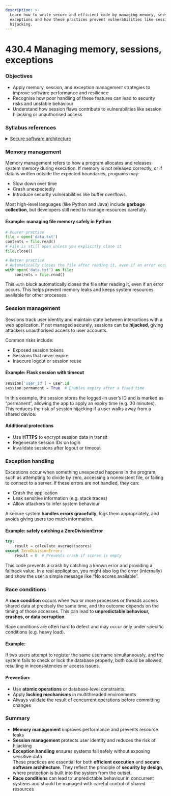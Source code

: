 ```yaml
---
description: >-
  Learn how to write secure and efficient code by managing memory, sessions, and
  exceptions and how these practices prevent vulnerabilities like session
  hijacking.
---
```


# 430.4 Managing memory, sessions, exceptions

### Objectives

* Apply memory, session, and exception management strategies to improve software performance and resilience
* Recognise how poor handling of these features can lead to security risks and unstable behaviour
* Understand how session flaws contribute to vulnerabilities like session hijacking or unauthorised access

### Syllabus references

<details>

<summary><a href="https://curriculum.nsw.edu.au/learning-areas/tas/software-engineering-11-12-2022/content/year-12/fa039e749d">Secure software architecture</a></summary>

* Design, develop and implement code considering efficient execution for the user, including:\
  – memory management\
  – session management\
  – exception management

- Design, develop and implement secure code to minimise vulnerabilities in user action controls, including:\
  – broken authentication\
  – session management flaws\
  \- race conditions

</details>

### Memory management

Memory management refers to how a program allocates and releases system memory during execution. If memory is not released correctly, or if data is written outside the expected boundaries, programs may:

* Slow down over time
* Crash unexpectedly
* Introduce security vulnerabilities like buffer overflows.

Most high-level languages (like Python and Java) include **garbage collection**, but developers still need to manage resources carefully.

#### Example: managing file memory safely in Python

```python
# Poorer practice
file = open('data.txt')
contents = file.read()
# File is still open unless you explicitly close it
file.close()

# Better practice
# Automatically closes the file after reading it, even if an error occurs
with open('data.txt') as file:
    contents = file.read()
```

This `with` block automatically closes the file after reading it, even if an error occurs. This helps prevent memory leaks and keeps system resources available for other processes.

### Session management

Sessions track user identity and maintain state between interactions with a web application. If not managed securely, sessions can be **hijacked**, giving attackers unauthorised access to user accounts.

Common risks include:

* Exposed session tokens
* Sessions that never expire
* Insecure logout or session reuse

#### Example: Flask session with timeout

```python
session['user_id'] = user.id
session.permanent = True  # Enables expiry after a fixed time
```

In this example, the session stores the logged-in user’s ID and is marked as “permanent”, allowing the app to apply an expiry time (e.g. 30 minutes). This reduces the risk of session hijacking if a user walks away from a shared device.

#### Additional protections

* Use **HTTPS** to encrypt session data in transit
* Regenerate session IDs on login
* Invalidate sessions after logout or timeout

### Exception handling

Exceptions occur when something unexpected happens in the program, such as attempting to divide by zero, accessing a nonexistent file, or failing to connect to a server. If these errors are not handled, they can:

* Crash the application
* Leak sensitive information (e.g. stack traces)
* Allow attackers to infer system behaviour

A secure system **handles errors gracefully**, logs them appropriately, and avoids giving users too much information.

#### Example: safely catching a ZeroDivisionError

```python
try:
    result = calculate_average(scores)
except ZeroDivisionError:
    result = 0  # Prevents crash if scores is empty
```

This code prevents a crash by catching a known error and providing a fallback value. In a real application, you might also log the error (internally) and show the user a simple message like “No scores available”.

### Race conditions

A **race condition** occurs when two or more processes or threads access shared data at precisely the same time, and the outcome depends on the timing of those accesses. This can lead to **unpredictable behaviour, crashes, or data corruption**.

Race conditions are often hard to detect and may occur only under specific conditions (e.g. heavy load).

#### Example:

If two users attempt to register the same username simultaneously, and the system fails to check or lock the database properly, both could be allowed, resulting in inconsistencies or access issues.

#### Prevention:

* Use **atomic operations** or database-level constraints.
* Apply **locking mechanisms** in multithreaded environments
* Always validate the result of concurrent operations before committing changes

### Summary

* **Memory management** improves performance and prevents resource leaks
* **Session management** protects user identity and reduces the risk of hijacking
* **Exception handling** ensures systems fail safely without exposing sensitive data\
  These practices are essential for both **efficient execution** and **secure software architecture**. They reflect the principle of **security by design**, where protection is built into the system from the outset.
* **Race conditions** can lead to unpredictable behaviour in concurrent systems and should be managed with careful control of shared resources
